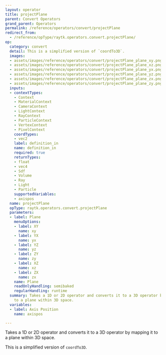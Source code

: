 ```yaml
---
layout: operator
title: projectPlane
parent: Convert Operators
grand_parent: Operators
permalink: /reference/operators/convert/projectPlane
redirect_from:
  - /reference/opType/raytk.operators.convert.projectPlane/
op:
  category: convert
  detail: This is a simplified version of `coordTo3D`.
  images:
  - assets/images/reference/operators/convert/projectPlane_plane_xy.png
  - assets/images/reference/operators/convert/projectPlane_plane_xz.png
  - assets/images/reference/operators/convert/projectPlane_plane_yx.png
  - assets/images/reference/operators/convert/projectPlane_plane_yz.png
  - assets/images/reference/operators/convert/projectPlane_plane_zx.png
  - assets/images/reference/operators/convert/projectPlane_plane_zy.png
  inputs:
  - contextTypes:
    - Context
    - MaterialContext
    - CameraContext
    - LightContext
    - RayContext
    - ParticleContext
    - VertexContext
    - PixelContext
    coordTypes:
    - vec2
    label: definition_in
    name: definition_in
    required: true
    returnTypes:
    - float
    - vec4
    - Sdf
    - Volume
    - Ray
    - Light
    - Particle
    supportedVariables:
    - axispos
  name: projectPlane
  opType: raytk.operators.convert.projectPlane
  parameters:
  - label: Plane
    menuOptions:
    - label: XY
      name: xy
    - label: YX
      name: yx
    - label: YZ
      name: yz
    - label: ZY
      name: zy
    - label: XZ
      name: xz
    - label: ZX
      name: zx
    name: Plane
    readOnlyHandling: semibaked
    regularHandling: runtime
  summary: Takes a 1D or 2D operator and converts it to a 3D operator by mapping it
    to a plane within 3D space.
  variables:
  - label: Axis Position
    name: axispos

---
```



Takes a 1D or 2D operator and converts it to a 3D operator by mapping it to a plane within 3D space.

This is a simplified version of `coordTo3D`.